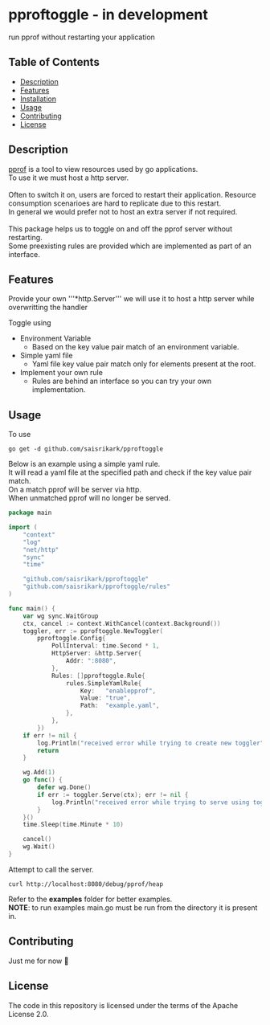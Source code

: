 # pproftoggle - in development
run pprof without restarting your application

## Table of Contents

- [Description](#description)
- [Features](#features)
- [Installation](#installation)
- [Usage](#usage)
- [Contributing](#contributing)
- [License](#license)

## Description

[pprof](https://github.com/google/pprof) is a tool to view resources used by go applications. <br>
To use it we must host a http server. <br><br>
Often to switch it on, users are forced to restart their application.
Resource consumption scenarioes are hard to replicate due to this restart. <br>
In general we would prefer not to host an extra server if not required. <br><br>
This package helps us to toggle on and off the pprof server without restarting. <br>
Some preexisting rules are provided which are implemented as part of an interface. <br>

## Features

Provide your own '''*http.Server''' we will use it to host a http server while overwritting the handler <br>

Toggle using
- Environment Variable
    - Based on the key value pair match of an environment variable.
- Simple yaml file
    - Yaml file key value pair match only for elements present at the root.
- Implement your own rule
    - Rules are behind an interface so you can try your own implementation.

## Usage

To use <br>
```
go get -d github.com/saisrikark/pproftoggle
```

Below is an example using a simple yaml rule. <br>
It will read a yaml file at the specified path and check if the key value pair match. <br>
On a match pprof will be server via http. <br>
When unmatched pprof will no longer be served. <br>

```go
package main

import (
	"context"
	"log"
	"net/http"
	"sync"
	"time"

	"github.com/saisrikark/pproftoggle"
	"github.com/saisrikark/pproftoggle/rules"
)

func main() {
	var wg sync.WaitGroup
	ctx, cancel := context.WithCancel(context.Background())
	toggler, err := pproftoggle.NewToggler(
		pproftoggle.Config{
			PollInterval: time.Second * 1,
			HttpServer: &http.Server{
				Addr: ":8080",
			},
			Rules: []pproftoggle.Rule{
				rules.SimpleYamlRule{
					Key:   "enablepprof",
					Value: "true",
					Path:  "example.yaml",
				},
			},
		})
	if err != nil {
		log.Println("received error while trying to create new toggler", err)
		return
	}

	wg.Add(1)
	go func() {
		defer wg.Done()
		if err := toggler.Serve(ctx); err != nil {
			log.Println("received error while trying to serve using toggler", err)
		}
	}()
	time.Sleep(time.Minute * 10)

	cancel()
	wg.Wait()
}
```

Attempt to call the server. <br>
```
curl http://localhost:8080/debug/pprof/heap
```

Refer to the **examples** folder for better examples. <br>
**NOTE**: to run examples main.go must be run from the directory it is present in. <br>

## Contributing

Just me for now 🙂

## License

The code in this repository is licensed under the terms of the Apache License 2.0.
